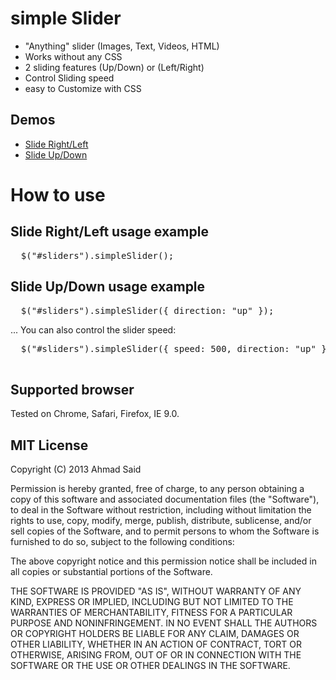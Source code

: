 simple Slider
============

- "Anything" slider (Images, Text, Videos, HTML)
- Works without any CSS
- 2 sliding features (Up/Down) or (Left/Right)
- Control Sliding speed
- easy to Customize with CSS

## Demos ##

- <a target="_blank" href="http://htmlpreview.github.com/?https://github.com/amaroks/simpleSlider/blob/master/index.htm">Slide Right/Left</a>
- <a target="_blank" href="http://htmlpreview.github.com/?https://github.com/amaroks/simpleSlider/blob/master/updown_demo.htm">Slide Up/Down</a>

How to use
============

Slide Right/Left usage example
-------
<pre>
  $("#sliders").simpleSlider();
</pre>

Slide Up/Down usage example
-------
<pre>
  $("#sliders").simpleSlider({ direction: "up" });
</pre>

... You can also control the slider speed:
<pre>
  $("#sliders").simpleSlider({ speed: 500, direction: "up" });
  </pre>

Supported browser
-------

Tested on Chrome, Safari, Firefox, IE 9.0.

MIT License
-------


Copyright (C) 2013 Ahmad Said

Permission is hereby granted, free of charge, to any person obtaining a copy of
this software and associated documentation files (the "Software"), to deal in
the Software without restriction, including without limitation the rights to
use, copy, modify, merge, publish, distribute, sublicense, and/or sell copies of
 the Software, and to permit persons to whom the Software is furnished to do so,
subject to the following conditions:

The above copyright notice and this permission notice shall be included in all
copies or substantial portions of the Software.

THE SOFTWARE IS PROVIDED "AS IS", WITHOUT WARRANTY OF ANY KIND, EXPRESS OR
IMPLIED, INCLUDING BUT NOT LIMITED TO THE WARRANTIES OF MERCHANTABILITY, FITNESS
FOR A PARTICULAR PURPOSE AND NONINFRINGEMENT. IN NO EVENT SHALL THE AUTHORS OR
COPYRIGHT HOLDERS BE LIABLE FOR ANY CLAIM, DAMAGES OR OTHER LIABILITY, WHETHER
IN AN ACTION OF CONTRACT, TORT OR OTHERWISE, ARISING FROM, OUT OF OR IN
CONNECTION WITH THE SOFTWARE OR THE USE OR OTHER DEALINGS IN THE SOFTWARE.
